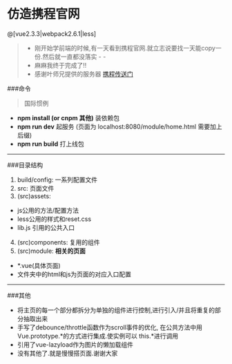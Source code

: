 # 仿造携程官网

 @[vue2.3.3|webpack2.6.1|less]

>- 刚开始学前端的时候,有一天看到携程官网.就立志说要找一天能copy一份.然后就一直都没落实 - -
>- 麻麻我终于完成了!!
>- 感谢叶师兄提供的服务器 [携程传送门](http://120.77.149.179:8001/module/home.html)

###命令
>国际惯例

- **npm install (or cnpm 其他)** 装依赖包
- **npm run dev** 起服务 (页面为 localhost:8080/module/home.html 需要加上后缀)
- **npm run build** 打上线包

---

###目录结构
1. build/config: 一系列配置文件
2. src: 页面文件
3. (src)assets: 
- js公用的方法/配置方法
- less公用的样式和reset.css
- lib.js 引用的公共入口
4. (src)components: 复用的组件
5. (src)module: **相关的页面** 
- *.vue(具体页面)
- 文件夹中的html和js为页面的对应入口配置


---

###其他
- 将主页的每一个部分都拆分为单独的组件进行控制,进行引入/并且将重复的部分抽取出来
- 手写了debounce/throttle函数作为scroll事件的优化, 在公共方法中用Vue.prototype.*的方式进行集成.使实例可以 this.*进行调用
- 引用了vue-lazyload作为图片的懒加载组件
- 没有其他了.就是慢慢搭页面.谢谢大家